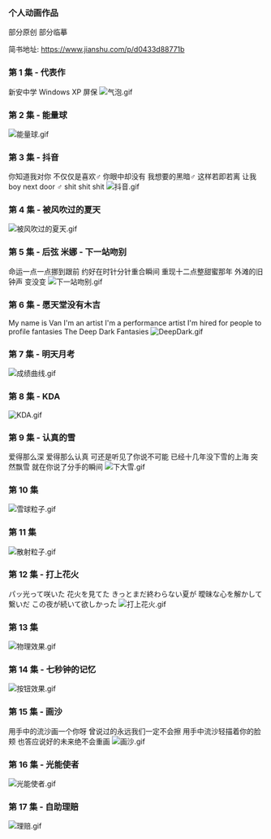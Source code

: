 ###  个人动画作品 


部分原创
部分临摹

简书地址: https://www.jianshu.com/p/d0433d88771b


###  第 1  集  -  代表作
新安中学 Windows XP 屏保
![气泡.gif](http://upload-images.jianshu.io/upload_images/1235875-83cff2fdc29d36f2.gif?imageMogr2/auto-orient/strip%7CimageView2/2/w/1240)



###  第 2  集 - 能量球
![能量球.gif](http://upload-images.jianshu.io/upload_images/1235875-8a5a055021cd03dc.gif?imageMogr2/auto-orient/strip%7CimageView2/2/w/1240)



###  第 3  集  -  抖音
你知道我对你 不仅仅是喜欢♂︎
你眼中却没有 我想要的黑暗♂︎
这样若即若离 让我 boy next door ♂︎
shit shit shit
![抖音.gif](https://upload-images.jianshu.io/upload_images/1235875-cc0e8629acfa3db2.gif?imageMogr2/auto-orient/strip)




###  第 4 集  -  被风吹过的夏天
![被风吹过的夏天.gif](https://upload-images.jianshu.io/upload_images/1235875-96775c61cea83425.gif?imageMogr2/auto-orient/strip)



###  第 5 集  -  后弦 米娜 - 下一站吻别
命运一点一点挪到跟前
约好在时针分针重合瞬间
重现十二点整甜蜜那年
外滩的旧钟声
变没变
![下一站吻别.gif](https://upload-images.jianshu.io/upload_images/1235875-b7d0540a086acbb2.gif?imageMogr2/auto-orient/strip)



###  第 6 集  -  愿天堂没有木吉
My name is Van
I'm an artist I'm a performance artist
I'm hired for people to profile fantasies
The Deep Dark Fantasies
![DeepDark.gif](http://upload-images.jianshu.io/upload_images/1235875-a49a31d8791ec7a0.gif?imageMogr2/auto-orient/strip%7CimageView2/2/w/1240)



###  第 7 集  -  明天月考
![成绩曲线.gif](http://upload-images.jianshu.io/upload_images/1235875-0397d9b8810aefef.gif?imageMogr2/auto-orient/strip%7CimageView2/2/w/1240)


###  第 8 集  -  KDA
![KDA.gif](http://upload-images.jianshu.io/upload_images/1235875-6d2ecc888fa84ff9.gif?imageMogr2/auto-orient/strip%7CimageView2/2/w/1240)



###  第 9 集  -  认真的雪
爱得那么深 爱得那么认真
可还是听见了你说不可能
已经十几年没下雪的上海
突然飘雪
就在你说了分手的瞬间
![下大雪.gif](http://upload-images.jianshu.io/upload_images/1235875-4ab30357c56a7ce7.gif?imageMogr2/auto-orient/strip%7CimageView2/2/w/1240)



###  第 10 集
![雪球粒子.gif](http://upload-images.jianshu.io/upload_images/1235875-89c75f0f1ece8a30.gif?imageMogr2/auto-orient/strip%7CimageView2/2/w/1240)



###  第 11 集
![散射粒子.gif](http://upload-images.jianshu.io/upload_images/1235875-64072954402cafe6.gif?imageMogr2/auto-orient/strip%7CimageView2/2/w/1240)




###  第 12 集  -  打上花火
パッ光って咲いた
花火を見てた
きっとまだ終わらない夏が
曖昧な心を解かして繋いだ
この夜が続いて欲しかった
![打上花火.gif](http://upload-images.jianshu.io/upload_images/1235875-0d699133ee844385.gif?imageMogr2/auto-orient/strip%7CimageView2/2/w/1240)



###  第 13 集
![物理效果.gif](http://upload-images.jianshu.io/upload_images/1235875-bc94204e459cb3e4.gif?imageMogr2/auto-orient/strip%7CimageView2/2/w/1240)


###  第 14 集  -  七秒钟的记忆
![按钮效果.gif](http://upload-images.jianshu.io/upload_images/1235875-1b2d5d1b939111c5.gif?imageMogr2/auto-orient/strip%7CimageView2/2/w/1240)


###  第 15  集  -  画沙
用手中的流沙画一个你呀
曾说过的永远我们一定不会擦
用手中流沙轻描着你的脸颊
也答应说好的未来绝不会重画
![画沙.gif](http://upload-images.jianshu.io/upload_images/1235875-f3591924e2b6eb6b.gif?imageMogr2/auto-orient/strip%7CimageView2/2/w/1240)

###  第 16  集  -  光能使者
![光能使者.gif](http://upload-images.jianshu.io/upload_images/1235875-9a2e2040f1a3c867.gif?imageMogr2/auto-orient/strip%7CimageView2/2/w/1240)

###  第 17  集  -  自助理赔
![理赔.gif](http://upload-images.jianshu.io/upload_images/1235875-5a3f91c2f85e84ac.gif?imageMogr2/auto-orient/strip%7CimageView2/2/w/1240)







